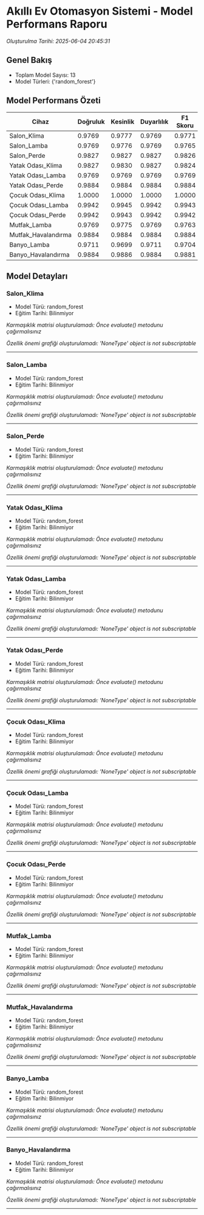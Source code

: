 # Akıllı Ev Otomasyon Sistemi - Model Performans Raporu
*Oluşturulma Tarihi: 2025-06-04 20:45:31*

## Genel Bakış

- Toplam Model Sayısı: 13
- Model Türleri: {'random_forest'}

## Model Performans Özeti

| Cihaz | Doğruluk | Kesinlik | Duyarlılık | F1 Skoru | AUC (ikili) |
|-------|----------|----------|------------|----------|-------------|
| Salon_Klima | 0.9769 | 0.9777 | 0.9769 | 0.9771 | 0.9974 |
| Salon_Lamba | 0.9769 | 0.9776 | 0.9769 | 0.9765 | 0.9944 |
| Salon_Perde | 0.9827 | 0.9827 | 0.9827 | 0.9826 | 0.9940 |
| Yatak Odası_Klima | 0.9827 | 0.9830 | 0.9827 | 0.9824 | 0.9977 |
| Yatak Odası_Lamba | 0.9769 | 0.9769 | 0.9769 | 0.9769 | 0.9966 |
| Yatak Odası_Perde | 0.9884 | 0.9884 | 0.9884 | 0.9884 | 0.9998 |
| Çocuk Odası_Klima | 1.0000 | 1.0000 | 1.0000 | 1.0000 | 1.0000 |
| Çocuk Odası_Lamba | 0.9942 | 0.9945 | 0.9942 | 0.9943 | 1.0000 |
| Çocuk Odası_Perde | 0.9942 | 0.9943 | 0.9942 | 0.9942 | 1.0000 |
| Mutfak_Lamba | 0.9769 | 0.9775 | 0.9769 | 0.9763 | 0.9969 |
| Mutfak_Havalandırma | 0.9884 | 0.9884 | 0.9884 | 0.9884 | 0.9990 |
| Banyo_Lamba | 0.9711 | 0.9699 | 0.9711 | 0.9704 | 0.9963 |
| Banyo_Havalandırma | 0.9884 | 0.9886 | 0.9884 | 0.9881 | 0.9988 |

## Model Detayları

### Salon_Klima

- Model Türü: random_forest
- Eğitim Tarihi: Bilinmiyor

*Karmaşıklık matrisi oluşturulamadı: Önce evaluate() metodunu çağırmalısınız*

*Özellik önemi grafiği oluşturulamadı: 'NoneType' object is not subscriptable*

---

### Salon_Lamba

- Model Türü: random_forest
- Eğitim Tarihi: Bilinmiyor

*Karmaşıklık matrisi oluşturulamadı: Önce evaluate() metodunu çağırmalısınız*

*Özellik önemi grafiği oluşturulamadı: 'NoneType' object is not subscriptable*

---

### Salon_Perde

- Model Türü: random_forest
- Eğitim Tarihi: Bilinmiyor

*Karmaşıklık matrisi oluşturulamadı: Önce evaluate() metodunu çağırmalısınız*

*Özellik önemi grafiği oluşturulamadı: 'NoneType' object is not subscriptable*

---

### Yatak Odası_Klima

- Model Türü: random_forest
- Eğitim Tarihi: Bilinmiyor

*Karmaşıklık matrisi oluşturulamadı: Önce evaluate() metodunu çağırmalısınız*

*Özellik önemi grafiği oluşturulamadı: 'NoneType' object is not subscriptable*

---

### Yatak Odası_Lamba

- Model Türü: random_forest
- Eğitim Tarihi: Bilinmiyor

*Karmaşıklık matrisi oluşturulamadı: Önce evaluate() metodunu çağırmalısınız*

*Özellik önemi grafiği oluşturulamadı: 'NoneType' object is not subscriptable*

---

### Yatak Odası_Perde

- Model Türü: random_forest
- Eğitim Tarihi: Bilinmiyor

*Karmaşıklık matrisi oluşturulamadı: Önce evaluate() metodunu çağırmalısınız*

*Özellik önemi grafiği oluşturulamadı: 'NoneType' object is not subscriptable*

---

### Çocuk Odası_Klima

- Model Türü: random_forest
- Eğitim Tarihi: Bilinmiyor

*Karmaşıklık matrisi oluşturulamadı: Önce evaluate() metodunu çağırmalısınız*

*Özellik önemi grafiği oluşturulamadı: 'NoneType' object is not subscriptable*

---

### Çocuk Odası_Lamba

- Model Türü: random_forest
- Eğitim Tarihi: Bilinmiyor

*Karmaşıklık matrisi oluşturulamadı: Önce evaluate() metodunu çağırmalısınız*

*Özellik önemi grafiği oluşturulamadı: 'NoneType' object is not subscriptable*

---

### Çocuk Odası_Perde

- Model Türü: random_forest
- Eğitim Tarihi: Bilinmiyor

*Karmaşıklık matrisi oluşturulamadı: Önce evaluate() metodunu çağırmalısınız*

*Özellik önemi grafiği oluşturulamadı: 'NoneType' object is not subscriptable*

---

### Mutfak_Lamba

- Model Türü: random_forest
- Eğitim Tarihi: Bilinmiyor

*Karmaşıklık matrisi oluşturulamadı: Önce evaluate() metodunu çağırmalısınız*

*Özellik önemi grafiği oluşturulamadı: 'NoneType' object is not subscriptable*

---

### Mutfak_Havalandırma

- Model Türü: random_forest
- Eğitim Tarihi: Bilinmiyor

*Karmaşıklık matrisi oluşturulamadı: Önce evaluate() metodunu çağırmalısınız*

*Özellik önemi grafiği oluşturulamadı: 'NoneType' object is not subscriptable*

---

### Banyo_Lamba

- Model Türü: random_forest
- Eğitim Tarihi: Bilinmiyor

*Karmaşıklık matrisi oluşturulamadı: Önce evaluate() metodunu çağırmalısınız*

*Özellik önemi grafiği oluşturulamadı: 'NoneType' object is not subscriptable*

---

### Banyo_Havalandırma

- Model Türü: random_forest
- Eğitim Tarihi: Bilinmiyor

*Karmaşıklık matrisi oluşturulamadı: Önce evaluate() metodunu çağırmalısınız*

*Özellik önemi grafiği oluşturulamadı: 'NoneType' object is not subscriptable*

---
